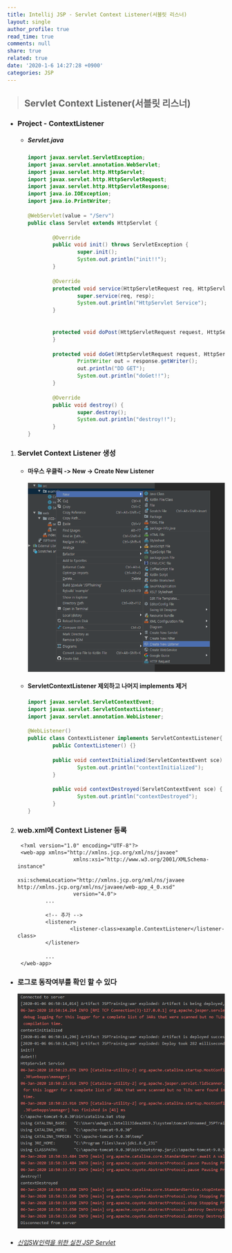 ```yaml
---
title: Intellij JSP - Servlet Context Listener(서블릿 리스너)
layout: single
author_profile: true
read_time: true
comments: null
share: true
related: true
date: '2020-1-6 14:27:28 +0900'
categories: JSP
---
```


> ## Servlet Context Listener(서블릿 리스너)

* ### Project - ContextListener
	* ##### Servlet.java
	
		```java
		import javax.servlet.ServletException;
		import javax.servlet.annotation.WebServlet;
		import javax.servlet.http.HttpServlet;
		import javax.servlet.http.HttpServletRequest;
		import javax.servlet.http.HttpServletResponse;
		import java.io.IOException;
		import java.io.PrintWriter;

		@WebServlet(value = "/Serv")
		public class Servlet extends HttpServlet {

				@Override
				public void init() throws ServletException {
						super.init();
						System.out.println("init!!");
				}

				@Override
				protected void service(HttpServletRequest req, HttpServletResponse resp) throws ServletException, IOException {
						super.service(req, resp);
						System.out.println("HttpServlet Service");
				}


				protected void doPost(HttpServletRequest request, HttpServletResponse response) throws javax.servlet.ServletException, IOException {
				}

				protected void doGet(HttpServletRequest request, HttpServletResponse response) throws javax.servlet.ServletException, IOException {
						PrintWriter out = response.getWriter();
						out.println("DD GET");
						System.out.println("doGet!!");
				}

				@Override
				public void destroy() {
						super.destroy();
						System.out.println("destroy!!");
				}
		}
		```

1. ### Servlet Context Listener 생성
	* #### 마우스 우클릭 -> New -> Create New Listener
		![](/assets/img/jsp/listener2.png)
		
	* #### ServletContextListener 제외하고 나머지 implements 제거
		```java
		import javax.servlet.ServletContextEvent;
		import javax.servlet.ServletContextListener;
		import javax.servlet.annotation.WebListener;

		@WebListener()
		public class ContextListener implements ServletContextListener{
				public ContextListener() {}

				public void contextInitialized(ServletContextEvent sce) {
						System.out.println("contextInitialized");
				}

				public void contextDestroyed(ServletContextEvent sce) {
						System.out.println("contextDestroyed");
				}
		}
		```
		
2. ### web.xml에 Context Listener 등록
		<?xml version="1.0" encoding="UTF-8"?>
		<web-app xmlns="http://xmlns.jcp.org/xml/ns/javaee"
						 xmlns:xsi="http://www.w3.org/2001/XMLSchema-instance"
						 xsi:schemaLocation="http://xmlns.jcp.org/xml/ns/javaee http://xmlns.jcp.org/xml/ns/javaee/web-app_4_0.xsd"
						 version="4.0">
				...

				<!-- 추가 -->
				<listener>
						<listener-class>example.ContextListener</listener-class>
				</listener>

				...
		</web-app>
			
* ### 로그로 동작여부를 확인 할 수 있다
	![](/assets/img/jsp/listener1.png)
		 
* ###### [신입SW인력을 위한 실전 JSP Servlet]


[신입SW인력을 위한 실전 JSP Servlet]: https://www.youtube.com/watch?v=nb0ACztuQR0&list=PLieE0qnqO2kTyzAlsvxzoulHVISvO8zA9&index=40